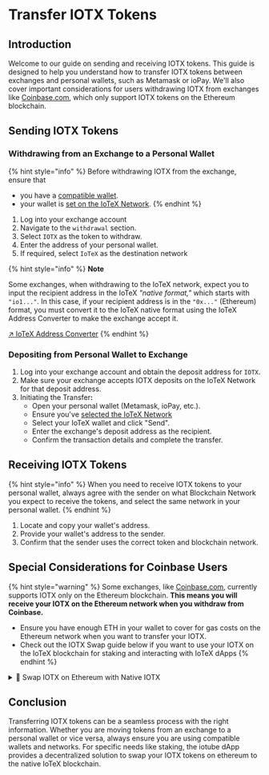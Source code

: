 # Transfer IOTX Tokens

## Introduction

Welcome to our guide on sending and receiving IOTX tokens. This guide is designed to help you understand how to transfer IOTX tokens between exchanges and personal wallets, such as Metamask or ioPay. We'll also cover important considerations for users withdrawing IOTX from exchanges like [Coinbase.com](https://www.coinbase.com/), which only support IOTX tokens on the Ethereum blockchain.

## Sending IOTX Tokens

### Withdrawing from an Exchange to a Personal Wallet

{% hint style="info" %}
Before withdrawing IOTX from the exchange, ensure that

* you have a [compatible wallet](../supported-wallet-apps/).
* your wallet is [set on the IoTeX Network](https://app.gitbook.com/o/-MQ9LhchTp7_QJr-AYG0/s/-MUPHwAAaa4_zIrX70rA/~/changes/317/main-doc/using-iotex/getting-started/metamask/~/page#switching-between-networks).
{% endhint %}

1. Log into your exchange account&#x20;
2. Navigate to the `withdrawal` section.
3. Select `IOTX` as the token to withdraw.
4. Enter the address of your personal wallet.
5. If required, select `IoTeX` as the destination network

{% hint style="info" %}
**Note**

Some exchanges, when withdrawing to the IoTeX network, expect you to input the recipient address in the IoTeX _"native format,"_ which starts with `"io1..."`. In this case, if your recipient address is in the `"0x..."` (Ethereum) format, you must convert it to the IoTeX native format using the IoTeX Address Converter to make the exchange accept it.

[↗ IoTeX Address Converter](https://developers.iotex.io/dev-tools?tool=address-convert)
{% endhint %}

### Depositing from Personal Wallet to Exchange

1. Log into your exchange account and obtain the deposit address for `IOTX`.
2. Make sure your exchange accepts IOTX deposits on the IoTeX Network for that deposit address.
3. Initiating the Transfe&#x72;**:**
   * Open your personal wallet (Metamask, ioPay, etc.).
   * Ensure you've [selected the IoTeX Network](broken-reference)
   * Select your IoTeX wallet and click "Send".
   * Enter the exchange's deposit address as the recipient.
   * Confirm the transaction details and complete the transfer.

## Receiving IOTX Tokens

{% hint style="info" %}
When you need to receive IOTX tokens to your personal wallet, always agree with the sender on what Blockchain Network you expect to receive the tokens, and select the same network in your personal wallet.&#x20;
{% endhint %}

1. Locate and copy your wallet's address.
2. Provide your wallet's address to the sender.
3. Confirm that the sender uses the correct token and blockchain network.

## Special Considerations for Coinbase Users

{% hint style="warning" %}
Some exchanges, like [Coinbase.com](https://coinbase.com), currently supports IOTX only on the Ethereum blockchain. **This means you will receive your IOTX on the Ethereum network when you withdraw from Coinbase.**&#x20;

* Ensure you have enough ETH in your wallet to cover for gas costs on the Ethereum network when you want to transfer your IOTX.
* Check out the IOTX Swap guide below if you want to use your IOTX on the IoTeX blockchain for staking and interacting with IoTeX dApps
{% endhint %}

<details>

<summary>🔄 Swap IOTX on Ethereum with Native IOTX</summary>

[Go to the IOTX swap guide -> ](https://app.gitbook.com/o/-MQ9LhchTp7_QJr-AYG0/s/-MUPHwAAaa4_zIrX70rA/~/changes/317/main-doc/using-iotex/bridging-your-tokens/swapping-iotx-tokens/~/page)

</details>

## Conclusion

Transferring IOTX tokens can be a seamless process with the right information. Whether you are moving tokens from an exchange to a personal wallet or vice versa, always ensure you are using compatible wallets and networks. For specific needs like staking, the iotube dApp provides a decentralized solution to swap your IOTX tokens on ethereum to the native IoTeX blockchain.
